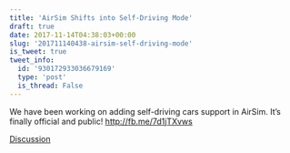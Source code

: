 ```yaml
---
title: 'AirSim Shifts into Self-Driving Mode'
draft: true
date: 2017-11-14T04:38:03+00:00
slug: '201711140438-airsim-self-driving-mode'
is_tweet: true
tweet_info:
  id: '930172933036679169'
  type: 'post'
  is_thread: False
---
```




We have been working on adding self-driving cars support in AirSim. It’s finally official and public! <http://fb.me/7d1jTXvws>

[Discussion](https://x.com/sytelus/status/930172933036679169)
